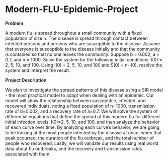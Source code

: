 # Modern-FLU-Epidemic-Project

**Problem**

A modern flu is spread throughout a small community with a fixed population of size n. The disease is spread through contact between infected persons and persons who are susceptible to the disease. Assume that everyone is susceptible to the disease initially and that the community is contained so that no one leaves the community. Suppose b = 0.002, a = 0.7, and n = 1000.
Solve the system for the following initial conditions: I(0) = 2, 5, 10, and 100.
Using I(0) = 2, 5, 10, and 100 and S(0) = n-I(0), resolve the system and interpret the result.

**Project Description**

We plan to investigate the spread patterns of this disease using a SIR model - the most practical model to adapt when dealing with an epidemic. Our model will show the relationship between susceptible, infected, and recovered individuals, noting a fixed population of n=1000, transmission rate of b=0.002, and a recovery rate of a=0.7. We will solve the system of differential equations that define the spread of this modern flu for different initial infection levels: I(0)=2, 5, 10, and 100, and then analyze the behavior of each curve over time. By analyzing each curve’s behavior, we are going to be looking at the most people infected by the disease at once, when that peak occurred, the duration of the flu outbreak, and the total number of people who recovered. Lastly, we will validate our results using real world data about flu outbreaks, and the recovery and transmission rates associated with them.
